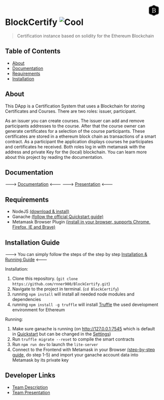 <img src="BlockCertifyLogo.png" height="35" align="right" />

# BlockCertify ![Cool](https://img.shields.io/badge/%F0%9F%93%9C-certificated-blue)
>Certification instance based on solidity for the Ethereum Blockchain

## Table of Contents

- [About](#about)
- [Documentation](#documentation)
- [Requirements](#requirements)
- [Installation](#installation-guide)

## About
This DApp is a Certification System that uses a Blockchain for storing Certificates and Courses. There are two roles: issuer, participant. 

As an issuer you can create courses. The issuer can add and remove participants addresses to the course. After that the course owner can generate certificates for a selection of the course participants. These certificates are stored in a ethereum block chain as transactions of a smart contract. 
As a participant the application displays courses he participates and certificates he received. 
Both roles log in with metamask with the address and private Key for the (local) blockchain. 
You can learn more about this project by reading the documentation. 

## Documentation
---> [Documentation](Documentation.pdf) <---
---> [Presentation](Presentation.pdf) <---

## Requirements
* NodeJS [(download & install)](https://nodejs.org/en/)
* Ganache [(follow the official Quickstart guide)](https://www.trufflesuite.com/docs/ganache/quickstart)
* Metamask Browser Plugin [(install in your browser, supports Chrome, Firefox, IE and Brave)](https://metamask.io/download.html)

## Installation Guide
---> You can simply follow the steps of the step by step [Installation & Running Guide](InstallationGuide.pdf) <---

Installation:
1. Clone this repository. (`git clone https://github.com/rnner900/BlockCertify.git`)
2. Navigate to the project in terminal. (`cd BlockCertify`)
3. running `npm install` will install all needed node modules and dependencies
4. running `npm install -g truffle` will install [Truffle](https://www.npmjs.com/package/truffle) the used development environment for Ethereum

Running:
1. Make sure ganache is running (on http://127.0.0.1:7545 which is default in [Quickstart](https://www.trufflesuite.com/docs/ganache/quickstart) but can be changed in the [Settings](https://www.trufflesuite.com/docs/ganache/reference/ganache-settings))
2. Run `truffle migrate --reset` to compile the smart contracts
3. Run `npm run dev` to launch the `lite-server`
4. Connect to the Frontend with Metamask in your Browser [(step-by-step guide,](https://github.com/mkqavi/dhbw-truffle-project#connect-to-frontend-in-browser) do step 1-5) and import your ganache account data into Metamask by its private key


## Developer Links
* [Team Description](https://dhbwstg-my.sharepoint.com/:w:/g/personal/inf18200_lehre_dhbw-stuttgart_de/EQepBS1bCaZKkkIirMOSuSkB5mS8uptXrDt5dB3pTiHiKw?e=5psYY9)
* [Team Presentation](https://dhbwstg-my.sharepoint.com/:p:/g/personal/inf18200_lehre_dhbw-stuttgart_de/EaSqSujzyTlEosuql-bChuoBrbgE39MxWxldudZCXU6MnQ?e=DM1EkB)

